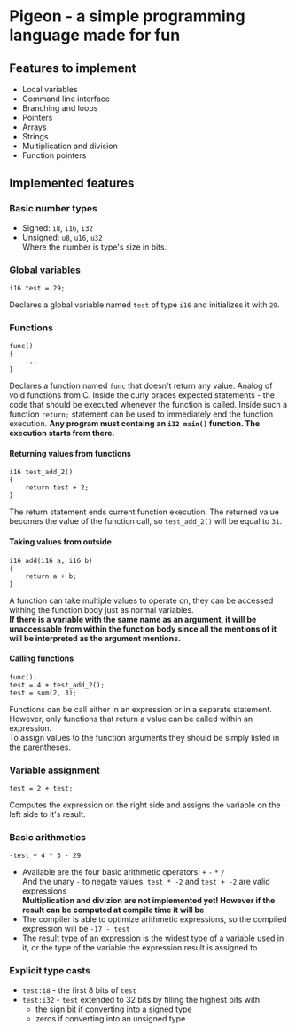 # Pigeon - a simple programming language made for fun
## Features to implement
- Local variables
- Command line interface
- Branching and loops
- Pointers
- Arrays
- Strings
- Multiplication and division
- Function pointers
## Implemented features
### Basic number types
- Signed: `i8`, `i16`, `i32`
- Unsigned: `u8`, `u16`, `u32`<br/>
Where the number is type's size in bits.
### Global variables
```
i16 test = 29;
```
Declares a global variable named `test` of type `i16` and initializes it with `29`.
### Functions
```
func()
{
    ...
}
```
Declares a function named `func` that doesn't return any value. Analog of void functions from C.
Inside the curly braces expected statements - the code that should be executed whenever the
function is called.
Inside such a function `return;` statement can be used to immediately end the function
execution.
**Any program must containg an `i32 main()` function. The execution starts from there.**
#### Returning values from functions
```
i16 test_add_2()
{
    return test + 2;
}
```
The return statement ends current function execution. The returned value becomes the value
of the function call, so `test_add_2()` will be equal to `31`.
#### Taking values from outside
```
i16 add(i16 a, i16 b)
{
    return a + b;
}
```
A function can take multiple values to operate on, they can be accessed
withing the function body just as normal variables.<br/>
**If there is a variable with the same name as an argument, it will
be unaccessable from within the function body since all the mentions of it
will be interpreted as the argument mentions.**
#### Calling functions
```
func();
test = 4 + test_add_2();
test = sum(2, 3);
```
Functions can be call either in an expression or in a separate statement. However, only
functions that return a value can be called within an expression.<br/>
To assign values to the function arguments they should be simply listed in the parentheses.
### Variable assignment
```
test = 2 + test;
```
Computes the expression on the right side and assigns the variable on the left side
to it's result.
### Basic arithmetics
```
-test + 4 * 3 - 29
```
- Available are the four basic arithmetic operators: `+` `-` `*` `/`<br/>
  And the unary `-` to negate values. `test * -2` and `test + -2` are valid expressions<br/>
  **Multiplication and divizion are not implemented yet!
  However if the result can be computed at compile time it will be**
- The compiler is able to optimize arithmetic expressions, so the compiled expression will be
  `-17 - test`
- The result type of an expression is the widest type of a variable used in it, or
  the type of the variable the expression result is assigned to
### Explicit type casts
- `test:i8` - the first 8 bits of `test`
- `test:i32` - `test` extended to 32 bits by filling the highest bits with
  - the sign bit if converting into a signed type
  - zeros if converting into an unsigned type
